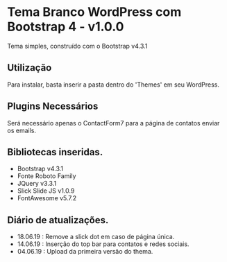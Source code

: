 # Tema Branco WordPress com Bootstrap 4 - v1.0.0

Tema simples, construído com o Bootstrap v4.3.1

## Utilização

Para instalar, basta inserir a pasta dentro do 'Themes' em seu WordPress.

## Plugins Necessários

Será necessário apenas o ContactForm7 para a página de contatos enviar os emails.

## Bibliotecas inseridas.
- Bootstrap v4.3.1
- Fonte Roboto Family
- JQuery v3.3.1
- Slick Slide JS v1.0.9
- FontAwesome v5.7.2

## Diário de atualizações.

- 18.06.19 : Remove a slick dot em caso de página única.
- 14.06.19 : Inserção do top bar para contatos e redes sociais.
- 04.06.19 : Upload da primeira versão do thema.
